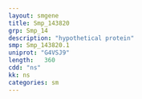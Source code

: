 ```yaml
---
layout: smgene
title: Smp_143820
grp: Smp_14
description: "hypothetical protein"
smp: Smp_143820.1
uniprot: "G4VSJ9"
length:   360
cdd: "ns"
kk: ns
categories: sm
---
```


